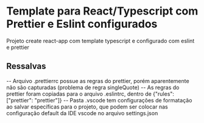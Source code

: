 # Template para React/Typescript com Prettier e Eslint configurados

Projeto create react-app com template typescript e configurado com eslint e prettier

## Ressalvas

-- Arquivo .prettierrc possue as regras do prettier, porém aparentemente não são capturadas (problema de regra singleQuote)
-- As regras do prettier foram copiadas para o arquivo .eslintrc, dentro de {"rules": ["prettier": "prettier"]}
-- Pasta .vscode tem configurações de formatação ao salvar específicas para o projeto, que podem ser colocar nas
configuração default da IDE vscode no arquivo settings.json
